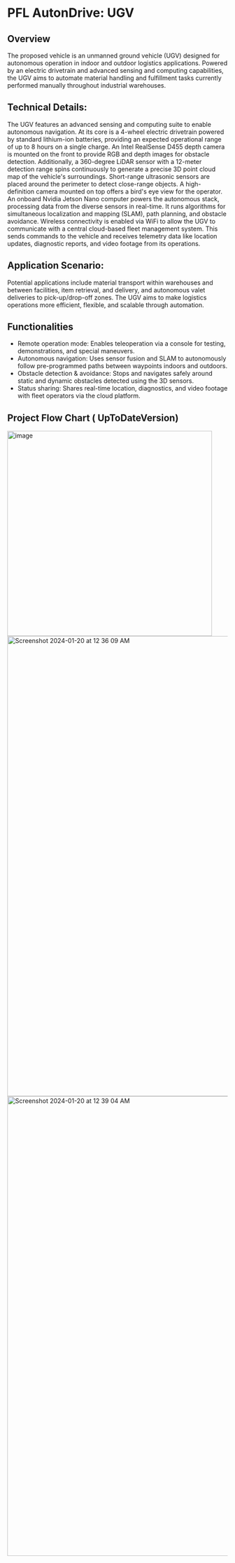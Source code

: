 # PFL AutonDrive: UGV

## Overview
The proposed vehicle is an unmanned ground vehicle (UGV) designed for autonomous operation in indoor and outdoor logistics applications. Powered by an electric drivetrain and advanced sensing and computing capabilities, the UGV aims to automate material handling and fulfillment tasks currently performed manually throughout industrial warehouses.

## Technical Details: 
The UGV features an advanced sensing and computing suite to enable autonomous navigation. At its core is a 4-wheel electric drivetrain powered by standard lithium-ion batteries, providing an expected operational range of up to 8 hours on a single charge. An Intel RealSense D455 depth camera is mounted on the front to provide RGB and depth images for obstacle detection. Additionally, a 360-degree LiDAR sensor with a 12-meter detection range spins continuously to generate a precise 3D point cloud map of the vehicle's surroundings. Short-range ultrasonic sensors are placed around the perimeter to detect close-range objects. A high-definition camera mounted on top offers a bird's eye view for the operator. An onboard Nvidia Jetson Nano computer powers the autonomous stack, processing data from the diverse sensors in real-time. It runs algorithms for simultaneous localization and mapping (SLAM), path planning, and obstacle avoidance. Wireless connectivity is enabled via WiFi to allow the UGV to communicate with a central cloud-based fleet management system. This sends commands to the vehicle and receives telemetry data like location updates, diagnostic reports, and video footage from its operations.

## Application Scenario: 
Potential applications include material transport within warehouses and between facilities, item retrieval, and delivery, and autonomous valet deliveries to pick-up/drop-off zones. The UGV aims to make logistics operations more efficient, flexible, and scalable through automation.

## Functionalities

-	Remote operation mode: Enables teleoperation via a console for testing, demonstrations, and special maneuvers.
-	Autonomous navigation: Uses sensor fusion and SLAM to autonomously follow pre-programmed paths between waypoints indoors and outdoors.
-	Obstacle detection & avoidance: Stops and navigates safely around static and dynamic obstacles detected using the 3D sensors.
-	Status sharing: Shares real-time location, diagnostics, and video footage with fleet operators via the cloud platform.

## Project Flow Chart ( UpToDateVersion)
<img width="468" alt="image" src="https://github.com/PhoenixSquadron/AutonDrive/assets/82762631/fa33bef9-929d-4422-a99c-44f69b2ebd0c">
<img width="1050" alt="Screenshot 2024-01-20 at 12 36 09 AM" src="https://github.com/PhoenixSquadron/AutonDrive/assets/82762631/1a87c9a4-648b-480b-a5dd-dfc570fde640">
<img width="1049" alt="Screenshot 2024-01-20 at 12 39 04 AM" src="https://github.com/PhoenixSquadron/AutonDrive/assets/82762631/021697a8-3540-4c79-b7d6-481662372b84">








